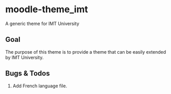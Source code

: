 # moodle-theme_imt
A generic theme for IMT University

## Goal
The purpose of this theme is to provide a theme that can be easily extended by IMT University.

## Bugs & Todos

1. Add French language file.